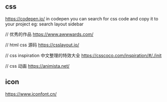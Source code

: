 ## css

https://codepen.io/
in codepen you can search for css code and copy it to your project eg: search layout sidebar

// 优秀的作品
https://www.awwwards.com/

// html css 源码
https://csslayout.io/

// css inspiration 中文整理的特效大全
https://csscoco.com/inspiration/#/./init

// css 动画
https://animista.net/

## icon

https://www.iconfont.cn/
